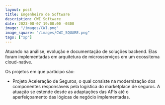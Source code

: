 ```yaml
---
layout: post
title: Engenheiro de Software
description: CWI Software
date: 2023-08-07 19:00:00 -0300
image: "/images/CWI.png"
image_square: "/images/CWI_SQUARE.png"
tags: ["xp"]
---
```


Atuando na análise, evolução e documentação de soluções backend. Elas foram implementadas em arquitetura de microsserviços em um ecossitema cloud-native.

Os projetos em que participo são:

- Projeto Aceleração de Seguros, o qual consiste na modernização dos componentes responsáveis pela logística do marketplace de seguros. A atuação se estende desde as adaptações das APIs até o aperfeiçoamento das lógicas de negócio implementadas.
